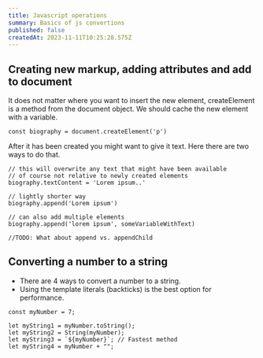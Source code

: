 ```yaml
---
title: Javascript operations
summary: Basics of js convertions
published: false
createdAt: 2023-11-11T10:25:28.575Z
---
```

## Creating new markup, adding attributes and add to document

It does not matter where you want to insert the new element, createElement is a method from the document object. We should cache the new element with a variable. 

```
const biography = document.createElement('p')
```

After it has been created you might want to give it text. Here there are two ways to do that.

```
// this will overwrite any text that might have been available
// of course not relative to newly created elements
biography.textContent = 'Lorem ipsum..'

// lightly shorter way
biography.append('Lorem ipsum')

// can also add multiple elements
biography.append('lorem ipsum', someVariableWithText)

//TODO: What about append vs. appendChild
```

## Converting a number to a string

* There are 4 ways to convert a number to a string. 
* Using the template literals (backticks) is the best option for performance.

```
const myNumber = 7;

let myString1 = myNumber.toString();
let myString2 = String(myNumber);
let myString3 = `${myNumber}`; // Fastest method
let myString4 = myNumber + "";
```